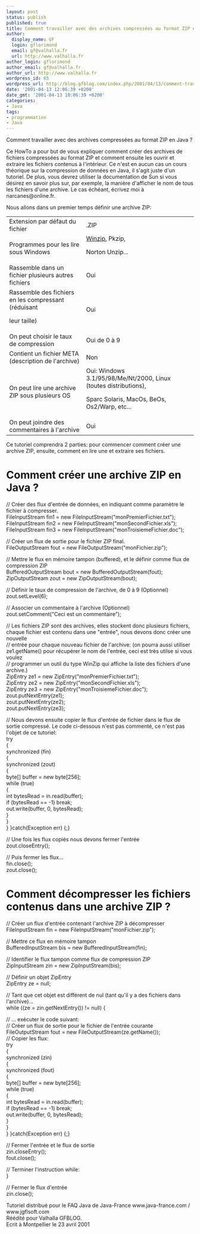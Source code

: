 ```yaml
---
layout: post
status: publish
published: true
title: Comment travailler avec des archives compressées au format ZIP en Java ?
author:
  display_name: GF
  login: gflorimond
  email: gf@valhalla.fr
  url: http://www.valhalla.fr
author_login: gflorimond
author_email: gf@valhalla.fr
author_url: http://www.valhalla.fr
wordpress_id: 65
wordpress_url: http://blog.gfblog.com/index.php/2001/04/13/comment-travailler-avec-des-archives-compressees-au-format-zip-en-java/
date: '2001-04-13 12:06:39 +0200'
date_gmt: '2001-04-13 10:06:39 +0200'
categories:
- Java
tags:
- programmation
- Java
---
```

<p>Comment travailler avec des archives compress&eacute;es au format ZIP en Java ?</p>
<p>Ce HowTo a pour but de vous expliquer comment cr&eacute;er des archives de fichiers compress&eacute;es au format ZIP et comment ensuite les ouvrir et extraire les fichiers contenus &agrave; l'int&eacute;rieur. Ce n'est en aucun cas un cours th&eacute;orique sur la compression de donn&eacute;es en Java, il s'agit juste d'un tutoriel. De plus, vous devrez utiliser la documentation de Sun si vous d&eacute;sirez en savoir plus sur, par exemple, la mani&egrave;re d'afficher le nom de tous les fichiers d'une archive. Le cas &eacute;ch&eacute;ant, &eacute;crivez moi &agrave; narcanes@online.fr.</p>
<p>Nous allons dans un premier temps d&eacute;finir une archive ZIP:  </p>
<table width="100%" border="0">
<tr>
<td width="41%">Extension par d&eacute;faut du fichier</td>
<td width="59%">.ZIP</td>
</tr>
<tr>
<td width="41%">Programmes pour les lire sous Windows</td>
<td width="59%"><a href="www.winzip.com" target="_new">Winzip</a>, Pkzip, </p>
<p>        Norton Unzip...</td>
</tr>
<tr>
<td width="41%">Rassemble dans un fichier plusieurs autres fichiers</td>
<td width="59%">Oui</td>
</tr>
<tr>
<td width="41%">Rassemble des fichiers en les compressant (r&eacute;duisant </p>
<p>        leur taille)</td>
<td width="59%">Oui</td>
</tr>
<tr>
<td width="41%">On peut choisir le taux de compression</td>
<td width="59%">Oui de 0 &agrave; 9</td>
</tr>
<tr>
<td width="41%">Contient un fichier META (description de l'archive)</td>
<td width="59%">Non</td>
</tr>
<tr>
<td width="41%">On peut lire une archive ZIP sous plusieurs OS</td>
<td width="59%">Oui: Windows 3.1/95/98/Me/Nt/2000, Linux (toutes distributions), </p>
<p>        Sparc Solaris, MacOs, BeOs, Os2/Warp, etc...</td>
</tr>
<tr>
<td width="41%" height="26">On peut joindre des commentaires &agrave; l'archive</td>
<td width="59%" height="26">Oui</td>
</tr>
</table>
<p>Ce tutoriel comprendra 2 parties: pour commencer comment cr&eacute;er une archive ZIP, ensuite, comment en lire une et extraire ses fichiers.</p>
<h1>Comment cr&eacute;er une archive ZIP en Java ?</h1>
<p class="Code">// Cr&eacute;er des flux d'entr&eacute;e de donn&eacute;es, en indiquant comme param&egrave;tre le fichier &agrave; compresser.<br />
  FileInputStream fin1 = new FileInputStream(&quot;monPremierFichier.txt&quot;);<br />
  FileInputStream fin2 = new FileInputStream(&quot;monSecondFichier.xls&quot;);<br />
  FileInputStream fin3 = new FileInputStream(&quot;monTroisiemeFichier.doc&quot;);</p>
<p class="Code">// Cr&eacute;er un flux de sortie pour le fichier ZIP final. <br />
  FileOutputStream fout = new FileOutputStream(&quot;monFichier.zip&quot;); </p>
<p class="Code">// Mettre le flux en m&eacute;moire tampon (buffered), et le d&eacute;finir comme flux de compression ZIP<br />
  BufferedOutputStream bout = new BufferedOutputStream(fout); <br />
  ZipOutputStream zout = new ZipOutputStream(bout);</p>
<p class="Code">// D&eacute;finir le taux de compression de l'archive, de 0 &agrave; 9 (Optionnel)<br />
  zout.setLevel(6);</p>
<p class="Code">// Associer un commentaire &agrave; l'archive (Optionnel)<br />
  zout.setComment(&quot;Ceci est un commentaire&quot;);</p>
<p class="Code">// Les fichiers ZIP sont des archives, elles stockent donc plusieurs fichiers, chaque fichier est contenu dans une &quot;entr&eacute;e&quot;, nous devons donc cr&eacute;er une nouvelle<br />
  // entr&eacute;e pour chaque nouveau fichier de l'archive: (on pourra aussi utiliser ze1.getName() pour r&eacute;cup&eacute;rer le nom de l'entr&eacute;e, ceci est tr&egrave;s utilse si vous voulez <br />
  // programmer un outil du type WinZip qui affiche la liste des fichiers d'une archive.) <br />
  ZipEntry ze1 = new ZipEntry(&quot;monPremierFichier.txt&quot;); <br />
  ZipEntry ze2 = new ZipEntry(&quot;monSecondFichier.xls&quot;); <br />
  ZipEntry ze3 = new ZipEntry(&quot;monTroisiemeFichier.doc&quot;); <br />
  zout.putNextEntry(ze1); <br />
  zout.putNextEntry(ze2); <br />
  zout.putNextEntry(ze3);</p>
<p class="Code">// Nous devons ensuite copier le flux d'entr&eacute;e de fichier dans le flux de sortie compress&eacute;. Le code ci-dessous n'est pas comment&eacute;, ce n'est pas l'objet de ce tutoriel:<br />
  try <br />
  { <br />
  synchronized (fin) <br />
  {<br />
  synchronized (zout) <br />
  { <br />
  byte[] buffer = new byte[256];<br />
  while (true) <br />
  { <br />
  int bytesRead = in.read(buffer); <br />
  if (bytesRead == -1) break;<br />
  out.write(buffer, 0, bytesRead);<br />
  }<br />
  }<br />
  } }catch(Exception err) {;}</p>
<p class="Code">// Une fois les flux copi&eacute;s nous devons fermer l'entr&eacute;e<br />
  zout.closeEntry();</p>
<p class="Code">// Puis fermer les flux...<br />
  fin.close(); <br />
  zout.close();</p>
<h1>Comment d&eacute;compresser les fichiers contenus dans une archive ZIP ?</h1>
<p class="Code">// Cr&eacute;er un flux d'entr&eacute;e contenant l'archive ZIP &agrave; d&eacute;compresser<br />
  FileInputStream fin = new FileInputStream(&quot;monFichier.zip&quot;);</p>
<p class="Code">// Mettre ce flux en m&eacute;moire tampon<br />
  BufferedInputStream bis = new BufferedInputStream(fin);</p>
<p class="Code">// Identifier le flux tampon comme flux de compression ZIP<br />
  ZipInputStream zin = new ZipInputStream(bis);</p>
<p class="Code">// D&eacute;finir un objet ZipEntry<br />
  ZipEntry ze = null;</p>
<p class="Code">// Tant que cet objet est diff&eacute;rent de nul (tant qu'il y a des fichiers dans l'archive)...<br />
  while ((ze = zin.getNextEntry()) != null) {</p>
<p class="Code">// ... ex&eacute;cuter le code suivant:<br />
  // Cr&eacute;er un flux de sortie pour le fichier de l'entr&eacute;e courante<br />
  FileOutputStream fout = new FileOutputStream(ze.getName());<br />
  // Copier les flux:<br />
  try <br />
  { <br />
  synchronized (zin) <br />
  {<br />
  synchronized (fout) <br />
  { <br />
  byte[] buffer = new byte[256];<br />
  while (true) <br />
  { <br />
  int bytesRead = in.read(buffer); <br />
  if (bytesRead == -1) break;<br />
  out.write(buffer, 0, bytesRead);<br />
  }<br />
  }<br />
  } }catch(Exception err) {;}</p>
<p class="Code">// Fermer l'entr&eacute;e et le flux de sortie <br />
  zin.closeEntry();<br />
  fout.close();</p>
<p class="Code">// Terminer l'instruction while:<br />
  }</p>
<p class="Code">// Fermer le flux d'entr&eacute;e<br />
  zin.close();</p>
<p>Tutoriel distribu&eacute; pour le FAQ Java de Java-France www.java-france.com / www.jgflsoft.com<br />
  R&eacute;&eacute;dit&eacute; pour Valhalla GFBLOG. <br />
  Ecrit &agrave; Montpellier le 23 avril 2001</p>

